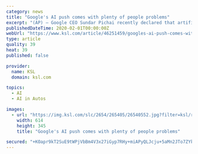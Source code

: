 ```yaml
---
category: news
title: "Google's AI push comes with plenty of people problems"
excerpt: "(AP) — Google CEO Sundar Pichai recently declared that artificial intelligence fueled by powerful ... driving vehicles developed by Alphabet's Waymo unit, which aim to do away with human drivers ..."
publishedDateTime: 2020-02-01T00:00:00Z
webUrl: "https://www.ksl.com/article/46251459/googles-ai-push-comes-with-plenty-of-people-problems"
type: article
quality: 39
heat: 39
published: false

provider:
  name: KSL
  domain: ksl.com

topics:
  - AI
  - AI in Autos

images:
  - url: "https://img.ksl.com/slc/2654/265405/26540552.jpg?filter=ksl/responsive_story_lg"
    width: 614
    height: 345
    title: "Google's AI push comes with plenty of people problems"

secured: "+KOapr9kT2SuE9tWPjVbBm4V3x27iGyp7RHy+miAPyQLJcju+5aMn2JTo7ZYkv8JOkhSYBfRoYIYJuCuhyg08J6GW0zoazf3JMxWvyDw7xLg6X6lyM1kasD9NwTjU5c+Sdiac6HnuZWtDemK23wR6LyDiX83ZF36vSYoyVw36rc3AFUHiWUh5pvsztoqUokcYEFcYAUgSwpsH7YvgWA+OMniaj7ZGweL1wYV8NaSEvBWGeMi9dkekQ3r+A1T60UNBTBvuaH6boXqUKoGgkUGTgVZVYDCVXpI6D+bHYNtLUc58oKqXMtDILfzns2TYJ4G;ozGU0TFWiLhRAm60C/tAQQ=="
---
```


